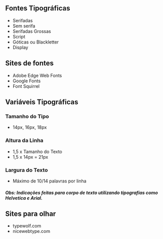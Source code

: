 ## Fontes Tipográficas

- Serifadas 
- Sem serifa
- Serifadas Grossas
- Script
- Góticas ou Blackletter
- Display
  
## Sites de fontes

- Adobe Edge Web Fonts
- Google Fonts
- Font Squirrel

## Variáveis Tipográficas

### Tamanho do Tipo
- 14px, 16px, 18px
  
### Altura da Linha
- 1,5 x Tamanho do Texto
- 1,5 x 14px = 21px

### Largura do Texto
- Máximo de 10/14 palavras por linha

##### Obs: Indicações feitas para corpo de texto utilizando tipografias como Helvetica e Arial.

## Sites para olhar
- typewolf.com
- nicewebtype.com